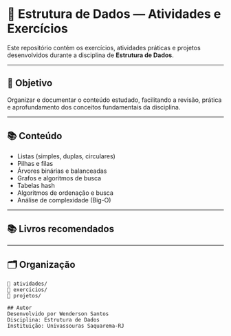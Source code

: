 # 📘 Estrutura de Dados — Atividades e Exercícios

Este repositório contém os exercícios, atividades práticas e projetos desenvolvidos durante a disciplina de **Estrutura de Dados**.

---

## 🎯 Objetivo

Organizar e documentar o conteúdo estudado, facilitando a revisão, prática e aprofundamento dos conceitos fundamentais da disciplina.

---

## 📚 Conteúdo

- Listas (simples, duplas, circulares)
- Pilhas e filas
- Árvores binárias e balanceadas
- Grafos e algoritmos de busca
- Tabelas hash
- Algoritmos de ordenação e busca
- Análise de complexidade (Big-O)

---

## 📚 Livros recomendados

---

## 🗂 Organização

```plaintext
📁 atividades/
📁 exercicios/
📁 projetos/

## Autor
Desenvolvido por Wenderson Santos
Disciplina: Estrutura de Dados
Instituição: Univassouras Saquarema-RJ
